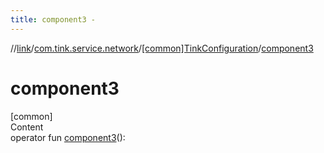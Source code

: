 ```yaml
---
title: component3 -
---
```

//[link](../../index.md)/[com.tink.service.network](../index.md)/[[common]TinkConfiguration](index.md)/[component3](component3.md)



# component3  
[common]  
Content  
operator fun [component3](component3.md)(): <ERROR CLASS>  




